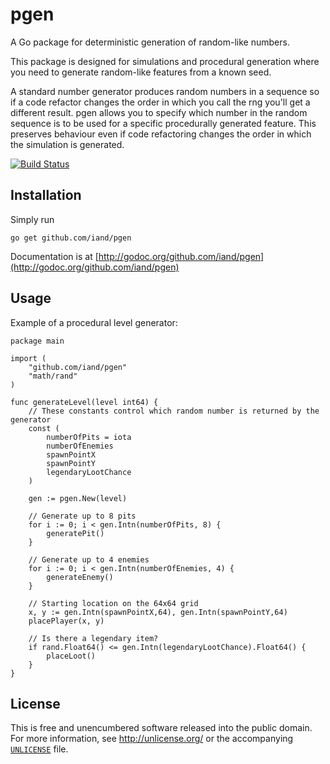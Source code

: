 # pgen
A Go package for deterministic generation of random-like numbers.

This package is designed for simulations and procedural generation where you need to generate random-like features from a known seed. 

A standard number generator produces random numbers in a sequence so if a code refactor changes the
order in which you call the rng you'll get a different result. pgen allows you to specify which
number in the random sequence is to be used for a specific procedurally generated feature. This
preserves behaviour even if code refactoring changes the order in which the simulation is generated.

[![Build Status](https://travis-ci.org/iand/pgen.svg?branch=master)](https://travis-ci.org/iand/pgen)

## Installation

Simply run

    go get github.com/iand/pgen

Documentation is at [http://godoc.org/github.com/iand/pgen](http://godoc.org/github.com/iand/pgen)


## Usage

Example of a procedural level generator:

    package main

    import (
        "github.com/iand/pgen"
        "math/rand"
    )

    func generateLevel(level int64) {
        // These constants control which random number is returned by the generator
        const (
            numberOfPits = iota
            numberOfEnemies
            spawnPointX
            spawnPointY
            legendaryLootChance
        )
        
        gen := pgen.New(level)

        // Generate up to 8 pits
        for i := 0; i < gen.Intn(numberOfPits, 8) {
            generatePit()
        }

        // Generate up to 4 enemies
        for i := 0; i < gen.Intn(numberOfEnemies, 4) {
            generateEnemy()
        }

        // Starting location on the 64x64 grid
        x, y := gen.Intn(spawnPointX,64), gen.Intn(spawnPointY,64)
        placePlayer(x, y)

        // Is there a legendary item?
        if rand.Float64() <= gen.Intn(legendaryLootChance).Float64() {
            placeLoot()
        }
    }       


## License

This is free and unencumbered software released into the public domain. For more
information, see <http://unlicense.org/> or the accompanying [`UNLICENSE`](UNLICENSE) file.
